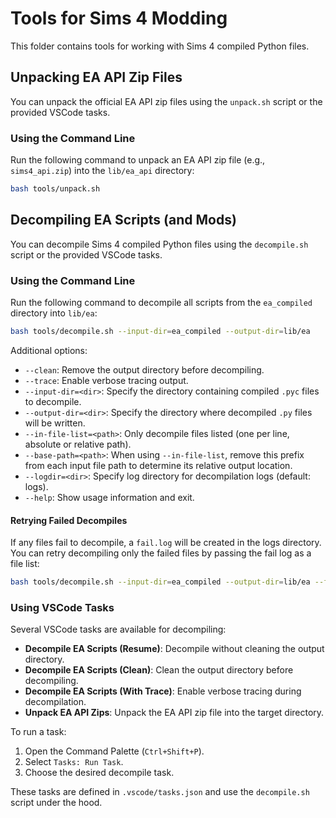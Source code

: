 # Tools for Sims 4 Modding

This folder contains tools for working with Sims 4 compiled Python files.

## Unpacking EA API Zip Files

You can unpack the official EA API zip files using the `unpack.sh` script or the provided VSCode tasks.

### Using the Command Line

Run the following command to unpack an EA API zip file (e.g., `sims4_api.zip`) into the `lib/ea_api` directory:

```sh
bash tools/unpack.sh
```

## Decompiling EA Scripts (and Mods)

You can decompile Sims 4 compiled Python files using the `decompile.sh` script or the provided VSCode tasks.

### Using the Command Line

Run the following command to decompile all scripts from the `ea_compiled` directory into `lib/ea`:

```sh
bash tools/decompile.sh --input-dir=ea_compiled --output-dir=lib/ea
```

Additional options:
- `--clean`: Remove the output directory before decompiling.
- `--trace`: Enable verbose tracing output.
- `--input-dir=<dir>`: Specify the directory containing compiled `.pyc` files to decompile.
- `--output-dir=<dir>`: Specify the directory where decompiled `.py` files will be written.
- `--in-file-list=<path>`: Only decompile files listed (one per line, absolute or relative path).
- `--base-path=<path>`: When using `--in-file-list`, remove this prefix from each input file path to determine its relative output location.
- `--logdir=<dir>`: Specify log directory for decompilation logs (default: logs).
- `--help`: Show usage information and exit.

#### Retrying Failed Decompiles

If any files fail to decompile, a `fail.log` will be created in the logs directory.  
You can retry decompiling only the failed files by passing the fail log as a file list:

```sh
bash tools/decompile.sh --input-dir=ea_compiled --output-dir=lib/ea --file-list=lib/ea/decompile_failures.txt
```

### Using VSCode Tasks

Several VSCode tasks are available for decompiling:

- **Decompile EA Scripts (Resume)**: Decompile without cleaning the output directory.
- **Decompile EA Scripts (Clean)**: Clean the output directory before decompiling.
- **Decompile EA Scripts (With Trace)**: Enable verbose tracing during decompilation.
- **Unpack EA API Zips**: Unpack the EA API zip file into the target directory.

To run a task:
1. Open the Command Palette (`Ctrl+Shift+P`).
2. Select `Tasks: Run Task`.
3. Choose the desired decompile task.

These tasks are defined in `.vscode/tasks.json` and use the `decompile.sh` script under the hood.


